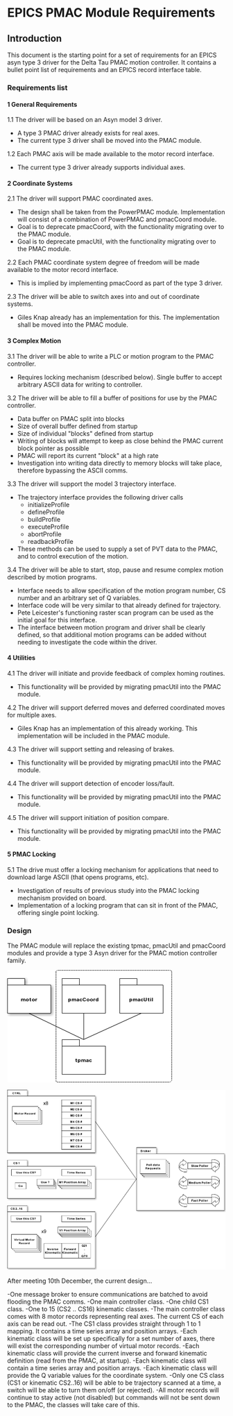 EPICS PMAC Module Requirements
==============================

Introduction
------------

This document is the starting point for a set of requirements 
for an EPICS asyn type 3 driver for the Delta Tau PMAC motion
controller.  It contains a bullet point list of requirements and 
an EPICS record interface table.

### Requirements list

#### 1 General Requirements

1.1 The driver will be based on an Asyn model 3 driver.
   - A type 3 PMAC driver already exists for real axes.
   - The current type 3 driver shall be moved into the PMAC module.

1.2 Each PMAC axis will be made available to the motor record interface.
   - The current type 3 driver already supports individual axes.

#### 2 Coordinate Systems

2.1 The driver will support PMAC coordinated axes.
   - The design shall be taken from the PowerPMAC module.  Implementation will consist of a combination of PowerPMAC and pmacCoord module.
   - Goal is to deprecate pmacCoord, with the functionality migrating over to the PMAC module.
   - Goal is to deprecate pmacUtil, with the functionality migrating over to the PMAC module.

2.2 Each PMAC coordinate system degree of freedom will be made available to the motor record interface.
   - This is implied by implementing pmacCoord as part of the type 3 driver.

2.3 The driver will be able to switch axes into and out of coordinate systems.
   - Giles Knap already has an implementation for this.  The implementation shall be moved into the PMAC module.

#### 3 Complex Motion

3.1 The driver will be able to write a PLC or motion program to the PMAC controller.
   - Requires locking mechanism (described below).  Single buffer to accept arbitrary ASCII data for writing to controller.

3.2 The driver will be able to fill a buffer of positions for use by the PMAC controller.
   - Data buffer on PMAC split into blocks
   - Size of overall buffer defined from startup
   - Size of individual "blocks" defined from startup
   - Writing of blocks will attempt to keep as close behind the PMAC current block pointer as possible
   - PMAC will report its current "block" at a high rate
   - Investigation into writing data directly to memory blocks will take place, therefore bypassing the ASCII comms.

3.3 The driver will support the model 3 trajectory interface.
   - The trajectory interface provides the following driver calls
     - initializeProfile
     - defineProfile
     - buildProfile
     - executeProfile
     - abortProfile
     - readbackProfile
   - These methods can be used to supply a set of PVT data to the PMAC, and to control execution of the motion.

3.4 The driver will be able to start, stop, pause and resume complex motion described by motion programs.
   - Interface needs to allow specification of the motion program number, CS number and an arbitrary set of Q variables.
   - Interface code will be very similar to that already defined for trajectory.
   - Pete Leicester's functioning raster scan program can be used as the initial goal for this interface.
   - The interface between motion program and driver shall be clearly defined, so that additional motion programs can be
    added without needing to investigate the code within the driver.

#### 4 Utilities

4.1 The driver will initiate and provide feedback of complex homing routines.
   - This functionality will be provided by migrating pmacUtil into the PMAC module.

4.2 The driver will support deferred moves and deferred coordinated moves for multiple axes.
   - Giles Knap has an implementation of this already working.  This implementation will be included in the PMAC module.

4.3 The driver will support setting and releasing of brakes.
   - This functionality will be provided by migrating pmacUtil into the PMAC module.

4.4 The driver will support detection of encoder loss/fault.
   - This functionality will be provided by migrating pmacUtil into the PMAC module.

4.5 The driver will support initiation of position compare.
   - This functionality will be provided by migrating pmacUtil into the PMAC module.

#### 5 PMAC Locking

5.1 The drive must offer a locking mechanism for applications that need to download large ASCII (that opens programs, etc).
   - Investigation of results of previous study into the PMAC locking mechanism provided on board.
   - Implementation of a locking program that can sit in front of the PMAC, offering single point locking.
    
### Design

The PMAC module will replace the existing tpmac, pmacUtil and pmacCoord modules and provide a type 3 Asyn driver for the PMAC motion controller family.

![PMAC module high level](https://github.com/dls-controls/epics-mwg-discussions/blob/master/documents/PMAC/PMAC_current.png "PMAC module replaces tpmac, pmacUtil and pmacCoord")

![PMAC Block diagram](https://github.com/dls-controls/epics-mwg-discussions/blob/master/documents/PMAC/PMACBlockDiagram.png "Current block diagram for design")

After meeting 10th December, the current design...

-One message broker to ensure communications are batched to avoid flooding the PMAC comms.
-One main controller class.
-One child CS1 class.
-One to 15 (CS2 .. CS16) kinematic classes.
-The main controller class comes with 8 motor records representing real axes.  The current CS of each axis can be read out.
-The CS1 class provides straight through 1 to 1 mapping.  It contains a time series array and position arrays.
-Each kinematic class will be set up specifically for a set number of axes, there will exist the corresponding number of virtual motor records.
-Each kinematic class will provide the current inverse and forward kinematic definition (read from the PMAC, at startup).
-Each kinematic class will contain a time series array and position arrays.
-Each kinematic class will provide the Q variable values for the coordinate system.
-Only one CS class (CS1 or kinematic CS2..16) will be able to be trajectory scanned at a time, a switch will be able to turn them on/off (or rejected).
-All motor records will continue to stay active (not disabled) but commands will not be sent down to the PMAC, the classes will take care of this.





